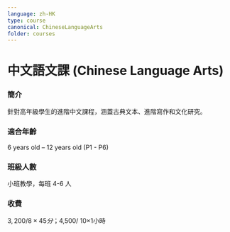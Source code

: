 ```yaml
---
language: zh-HK
type: course
canonical: ChineseLanguageArts
folder: courses
---
```

# 中文語文課 (Chinese Language Arts)

### 簡介
針對高年級學生的進階中文課程，涵蓋古典文本、進階寫作和文化研究。

### 適合年齡
6 years old – 12 years old (P1 - P6)

### 班級人數
小班教學，每班 4-6 人

### 收費
$3,200/ 8×45分；$4,500/ 10×1小時

